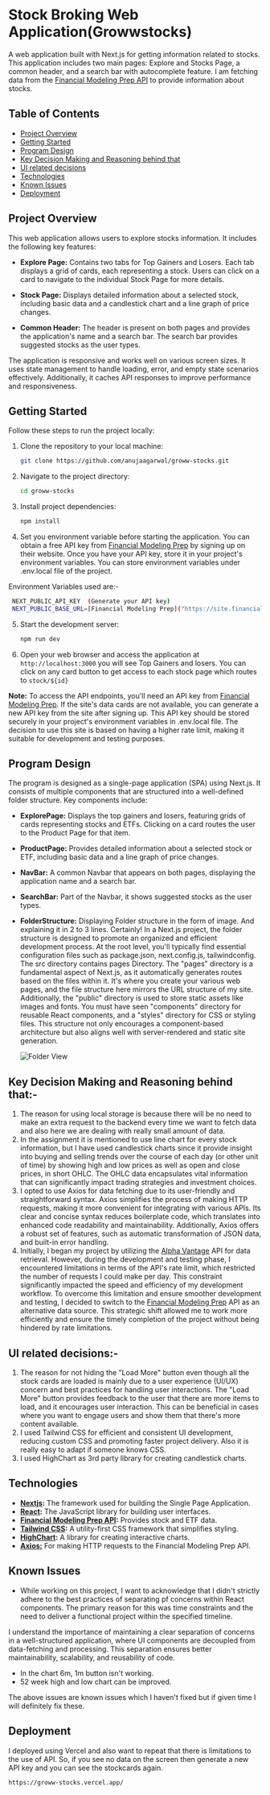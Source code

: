 # Stock Broking Web Application(Growwstocks)

A web application built with Next.js for getting information related to stocks. This application includes two main pages: Explore and Stocks Page, a common header, and a search bar with autocomplete feature. I am fetching data from the [Financial Modeling Prep API](https://site.financialmodelingprep.com/) to provide information about stocks.

## Table of Contents

- [Project Overview](#project-overview)
- [Getting Started](#getting-started)
- [Program Design](#program-design)
- [Key Decision Making and Reasoning behind that](#decisions)
- [UI related decisions](#ui)
- [Technologies](#technologies)
- [Known Issues](#known-issues)
- [Deployment](#Deployment)

## Project Overview

This web application allows users to explore stocks information. It includes the following key features:

- **Explore Page:** Contains two tabs for Top Gainers and Losers. Each tab displays a grid of cards, each representing a stock. Users can click on a card to navigate to the individual Stock Page for more details.

- **Stock Page:** Displays detailed information about a selected stock, including basic data and a candlestick chart and a line graph of price changes.

- **Common Header:** The header is present on both pages and provides the application's name and a search bar. The search bar provides suggested stocks as the user types.

The application is responsive and works well on various screen sizes. It uses state management to handle loading, error, and empty state scenarios effectively. Additionally, it caches API responses to improve performance and responsiveness.

## Getting Started

Follow these steps to run the project locally:

1. Clone the repository to your local machine:

   ```bash
   git clone https://github.com/anujaagarwal/groww-stocks.git
   ```

2. Navigate to the project directory:

   ```bash
   cd groww-stocks
   ```

3. Install project dependencies:

   ```bash
   npm install

   ```

4. Set you environment variable before starting the application. You can obtain a free API key from [Financial Modeling Prep](https://site.financialmodelingprep.com/) by signing up on their website. Once you have your API key, store it in your project's environment variables. You can store environment variables under .env.local file of the project.

Environment Variables used are:-

```bash
 NEXT_PUBLIC_API_KEY  (Generate your API key)
 NEXT_PUBLIC_BASE_URL=[Financial Modeling Prep]("https://site.financialmodelingprep.com/")
```

5. Start the development server:

   ```bash
   npm run dev

   ```

6. Open your web browser and access the application at `http://localhost:3000` you will see Top Gainers and losers. You can click on any card button to get access to each stock page which routes to `stock/${id}`

**Note:** To access the API endpoints, you'll need an API key from [Financial Modeling Prep](https://site.financialmodelingprep.com/). If the site's data cards are not available, you can generate a new API key from the site after signing up. This API key should be stored securely in your project's environment variables in .env.local file. The decision to use this site is based on having a higher rate limit, making it suitable for development and testing purposes.

## Program Design

The program is designed as a single-page application (SPA) using Next.js. It consists of multiple components that are structured into a well-defined folder structure. Key components include:

- **ExplorePage:** Displays the top gainers and losers, featuring grids of cards representing stocks and ETFs. Clicking on a card routes the user to the Product Page for that item.

- **ProductPage:** Provides detailed information about a selected stock or ETF, including basic data and a line graph of price changes.

- **NavBar:** A common Navbar that appears on both pages, displaying the application name and a search bar.

- **SearchBar:** Part of the Navbar, it shows suggested stocks as the user types.

- **FolderStructure:** Displaying Folder structure in the form of image.
  And explaining it in 2 to 3 lines. Certainly! In a Next.js project, the folder structure is designed to promote an organized and efficient development process. At the root level, you'll typically find essential configuration files such as package.json, next.config.js, tailwindconfig. The src directory contains pages Directory. The "pages" directory is a fundamental aspect of Next.js, as it automatically generates routes based on the files within it. It's where you create your various web pages, and the file structure here mirrors the URL structure of my site. Additionally, the "public" directory is used to store static assets like images and fonts. You must have seen "components" directory for reusable React components, and a "styles" directory for CSS or styling files. This structure not only encourages a component-based architecture but also aligns well with server-rendered and static site generation.

  ![Folder View](./FolderStructure.png "FolderView")

## Key Decision Making and Reasoning behind that:-

1. The reason for using local storage is because there will be no need to make an extra request to the backend every time we want to fetch data and also here we are dealing with really small amount of data.
2. In the assignment it is mentioned to use line chart for every stock information, but I have used candlestick charts since it provide insight into buying and selling trends over the course of each day (or other unit of time) by showing high and low prices as well as open and close prices, in short OHLC. The OHLC data encapsulates vital information that can significantly impact trading strategies and investment choices.
3. I opted to use Axios for data fetching due to its user-friendly and straightforward syntax. Axios simplifies the process of making HTTP requests, making it more convenient for integrating with various APIs. Its clear and concise syntax reduces boilerplate code, which translates into enhanced code readability and maintainability. Additionally, Axios offers a robust set of features, such as automatic transformation of JSON data, and built-in error handling.
4. Initially, I began my project by utilizing the [Alpha Vantage](https://www.alphavantage.co.) API for data retrieval. However, during the development and testing phase, I encountered limitations in terms of the API's rate limit, which restricted the number of requests I could make per day. This constraint significantly impacted the speed and efficiency of my development workflow.
   To overcome this limitation and ensure smoother development and testing, I decided to switch to the [Financial Modeling Prep](https://site.financialmodelingprep.com/) API as an alternative data source. This strategic shift allowed me to work more efficiently and ensure the timely completion of the project without being hindered by rate limitations.

## UI related decisions:-

1. The reason for not hiding the "Load More" button even though all the stock cards are loaded is mainly due to a user experience (UI/UX) concern and best practices for handling user interactions. The "Load More" button provides feedback to the user that there are more items to load, and it encourages user interaction. This can be beneficial in cases where you want to engage users and show them that there's more content available.
2. I used Tailwind CSS for efficient and consistent UI development, reducing custom CSS and promoting faster project delivery. Also it is really easy to adapt if someone knows CSS.
3. I used HighChart as 3rd party library for creating candlestick charts.

## Technologies

- **[Nextjs](https://nextjs.org/):** The framework used for building the Single Page Application.
- **[React](https://react.dev/):** The JavaScript library for building user interfaces.
- **[Financial Modeling Prep API](https://site.financialmodelingprep.com/):** Provides stock and ETF data.
- **[Tailwind CSS](https://tailwindcss.com/):** A utility-first CSS framework that simplifies styling.
- **[HighChart](https://www.highcharts.com/):** A library for creating interactive charts.
- **[Axios:](https://axios-http.com/docs/intro)** For making HTTP requests to the Financial Modeling Prep API.

## Known Issues

- While working on this project, I want to acknowledge that I didn't strictly adhere to the best practices of separating pf concerns within React components. The primary reason for this was time constraints and the need to deliver a functional project within the specified timeline.

I understand the importance of maintaining a clear separation of concerns in a well-structured application, where UI components are decoupled from data-fetching and processing. This separation ensures better maintainability, scalability, and reusability of code.

- In the chart 6m, 1m button isn't working.
- 52 week high and low chart can be improved.

The above issues are known issues which I haven't fixed but if given time I will definitely fix these.

## Deployment

I deployed using Vercel and also want to repeat that there is limitations to the use of API. So, if you see no data on the screen then generate a new API key and you can see the stockcards again.

```bash
https://groww-stocks.vercel.app/
```
